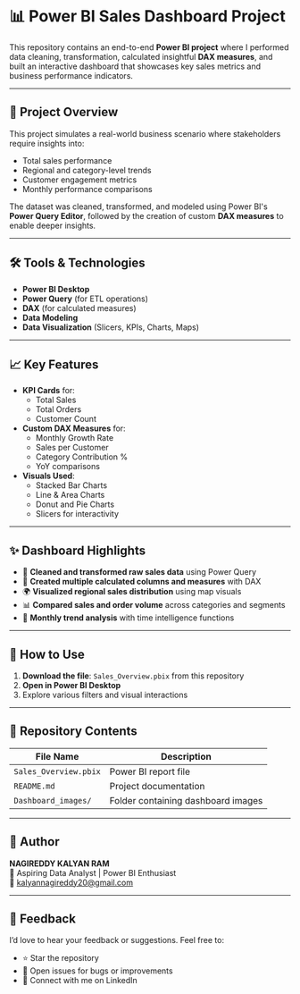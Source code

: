 # 📊 Power BI Sales Dashboard Project

This repository contains an end-to-end **Power BI project** where I performed data cleaning, transformation, calculated insightful **DAX measures**, and built an interactive dashboard that showcases key sales metrics and business performance indicators.

---

## 🔧 Project Overview

This project simulates a real-world business scenario where stakeholders require insights into:

- Total sales performance
- Regional and category-level trends
- Customer engagement metrics
- Monthly performance comparisons

The dataset was cleaned, transformed, and modeled using Power BI's **Power Query Editor**, followed by the creation of custom **DAX measures** to enable deeper insights.

---

## 🛠 Tools & Technologies

- **Power BI Desktop**
- **Power Query** (for ETL operations)
- **DAX** (for calculated measures)
- **Data Modeling**
- **Data Visualization** (Slicers, KPIs, Charts, Maps)

---

## 📈 Key Features

- **KPI Cards** for:
  - Total Sales
  - Total Orders
  - Customer Count
- **Custom DAX Measures** for:
  - Monthly Growth Rate
  - Sales per Customer
  - Category Contribution %
  - YoY comparisons
- **Visuals Used**:
  - Stacked Bar Charts
  - Line & Area Charts
  - Donut and Pie Charts
  - Slicers for interactivity

---

## ✨ Dashboard Highlights

- 🚀 **Cleaned and transformed raw sales data** using Power Query
- 🧠 **Created multiple calculated columns and measures** with DAX
- 🌍 **Visualized regional sales distribution** using map visuals
- 📊 **Compared sales and order volume** across categories and segments
- 📅 **Monthly trend analysis** with time intelligence functions

---


## 🧪 How to Use

1. **Download the file**: `Sales_Overview.pbix` from this repository
2. **Open in Power BI Desktop**
3. Explore various filters and visual interactions

---

## 📂 Repository Contents

| File Name               | Description                                  |
|-------------------------|----------------------------------------------|
| `Sales_Overview.pbix`   | Power BI report file                         |
| `README.md`             | Project documentation                        |
| `Dashboard_images/`     | Folder containing dashboard images           |

---

## 👤 Author

**NAGIREDDY KALYAN RAM**  
📍 Aspiring Data Analyst | Power BI Enthusiast   
📧 kalyannagireddy20@gmail.com

---

## 📣 Feedback

I’d love to hear your feedback or suggestions. Feel free to:
- ⭐ Star the repository
- 🐛 Open issues for bugs or improvements
- 🤝 Connect with me on LinkedIn

